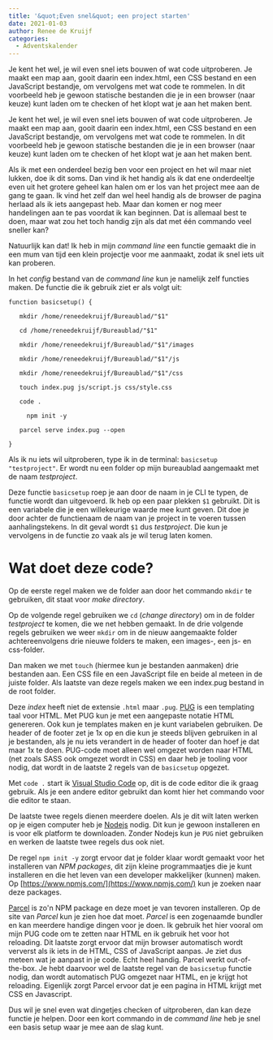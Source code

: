 ```yaml
---
title: '&quot;Even snel&quot; een project starten'
date: 2021-01-03
author: Renee de Kruijf
categories:
  - Adventskalender
---
```


Je kent het wel, je wil even snel iets bouwen of wat code uitproberen. Je maakt een map aan, gooit daarin een index.html, een CSS bestand en een JavaScript bestandje, om vervolgens met wat code te rommelen. In dit voorbeeld heb je gewoon statische bestanden die je in een browser (naar keuze) kunt laden om te checken of het klopt wat je aan het maken bent.

Je kent het wel, je wil even snel iets bouwen of wat code uitproberen. Je maakt een map aan, gooit daarin een index.html, een CSS bestand en een JavaScript bestandje, om vervolgens met wat code te rommelen. In dit voorbeeld heb je gewoon statische bestanden die je in een browser (naar keuze) kunt laden om te checken of het klopt wat je aan het maken bent.

Als ik met een onderdeel bezig ben voor een project en het wil maar niet lukken, doe ik dit soms. Dan vind ik het handig als ik dat ene onderdeeltje even uit het grotere geheel kan halen om er los van het project mee aan de gang te gaan. Ik vind het zelf dan wel heel handig als de browser de pagina herlaad als ik iets aangepast heb. Maar dan komen er nog meer handelingen aan te pas voordat ik kan beginnen. Dat is allemaal best te doen, maar wat zou het toch handig zijn als dat met één commando veel sneller kan?

Natuurlijk kan dat! Ik heb in mijn _command line_ een functie gemaakt die in een mum van tijd een klein projectje voor me aanmaakt, zodat ik snel iets uit kan proberen.

In het _config_ bestand van de _command line_ kun je namelijk zelf functies maken. De functie die ik gebruik ziet er als volgt uit:

```
function basicsetup() {

   mkdir /home/reneedekruijf/Bureaublad/"$1"

   cd /home/reneedekruijf/Bureaublad/"$1"

   mkdir /home/reneedekruijf/Bureaublad/"$1"/images

   mkdir /home/reneedekruijf/Bureaublad/"$1"/js

   mkdir /home/reneedekruijf/Bureaublad/"$1"/css

   touch index.pug js/script.js css/style.css

   code .

	 npm init -y

   parcel serve index.pug --open

}
```

Als ik nu iets wil uitproberen, type ik in de terminal: `basicsetup "testproject"`. Er wordt nu een folder op mijn bureaublad aangemaakt met de naam _testproject_.

Deze functie `basicsetup` roep je aan door de naam in je CLI te typen, de functie wordt dan uitgevoerd. Ik heb op een paar plekken `$1` gebruikt. Dit is een variabele die je een willekeurige waarde mee kunt geven. Dit doe je door achter de functienaam de naam van je project in te voeren tussen aanhalingstekens. In dit geval wordt `$1` dus _testproject_. Die kun je vervolgens in de functie zo vaak als je wil terug laten komen.

# Wat doet deze code?

Op de eerste regel maken we de folder aan door het commando `mkdir` te gebruiken, dit staat voor _make directory_.

Op de volgende regel gebruiken we `cd` (_change directory_) om in de folder _testproject_ te komen, die we net hebben gemaakt. In de drie volgende regels gebruiken we weer `mkdir` om in de nieuw aangemaakte folder achtereenvolgens drie nieuwe folders te maken, een images-, een js- en css-folder.

Dan maken we met `touch` (hiermee kun je bestanden aanmaken) drie bestanden aan. Een CSS file en een JavaScript file en beide al meteen in de juiste folder. Als laatste van deze regels maken we een index.pug bestand in de root folder.

Deze _index_ heeft niet de extensie `.html` maar `.pug`. [PUG](https://pugjs.org/api/getting-started.html) is een templating taal voor HTML. Met PUG kun je met een aangepaste notatie HTML genereren. Ook kun je templates maken en je kunt variabelen gebruiken. De header of de footer zet je 1x op en die kun je steeds blijven gebruiken in al je bestanden, als je nu iets verandert in de header of footer dan hoef je dat maar 1x te doen. PUG-code moet alleen wel omgezet worden naar HTML (net zoals SASS ook omgezet wordt in CSS) en daar heb je tooling voor nodig, dat wordt in de laatste 2 regels van de `basicsetup` opgezet.

Met `code .` start ik [Visual Studio Code](https://code.visualstudio.com/) op, dit is de code editor die ik graag gebruik. Als je een andere editor gebruikt dan komt hier het commando voor die editor te staan.

De laatste twee regels dienen meerdere doelen. Als je dit wilt laten werken op je eigen computer heb je [Nodejs](https://nodejs.org/en/) nodig. Dit kun je gewoon installeren en is voor elk platform te downloaden. Zonder Nodejs kun je `PUG` niet gebruiken en werken de laatste twee regels dus ook niet.

De regel `npm init -y` zorgt ervoor dat je folder klaar wordt gemaakt voor het installeren van _NPM packages_, dit zijn kleine programmaatjes die je kunt installeren en die het leven van een developer makkelijker (kunnen) maken. Op [https://www.npmjs.com/](https://www.npmjs.com/) kun je zoeken naar deze packages.

[Parcel](https://parceljs.org/) is zo'n NPM package en deze moet je van tevoren installeren. Op de site van _Parcel_ kun je zien hoe dat moet. _Parcel_ is een zogenaamde bundler en kan meerdere handige dingen voor je doen. Ik gebruik het hier vooral om mijn PUG code om te zetten naar HTML en ik gebruik het voor hot reloading. Dit laatste zorgt ervoor dat mijn browser automatisch wordt ververst als ik iets in de HTML, CSS of JavaScript aanpas. Je ziet dus meteen wat je aanpast in je code. Echt heel handig. Parcel werkt out-of-the-box. Je hebt daarvoor wel de laatste regel van de `basicsetup` functie nodig, dan wordt automatisch PUG omgezet naar HTML, en je krijgt hot reloading. Eigenlijk zorgt Parcel ervoor dat je een pagina in HTML krijgt met CSS en Javascript.

Dus wil je snel even wat dingetjes checken of uitproberen, dan kan deze functie je helpen. Door een kort commando in de _command line_ heb je snel een basis setup waar je mee aan de slag kunt.

